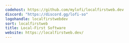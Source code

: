 ```yaml
---
codehost: https://github.com/mylofi/localfirstweb.dev
discord: "https://discord.gg/lofi-so"
logohandle: localfirstwebdev
sort: localfirstweb
title: Local-First Software
website: https://localfirstweb.dev/
---
```

